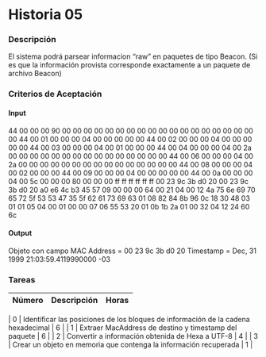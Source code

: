 # Historia 05

### Descripción

El sistema podrá parsear informacion “raw” en paquetes de tipo Beacon. (Si es que la información provista corresponde exactamente a un paquete de archivo Beacon)


### Criterios de Aceptación

#### Input
 
44 00 00 00 90 00 00 00 00 00 00 00 00 00 00 00
00 00 00 00 00 00 00 00 44 00 01 00 00 00 04 00
00 00 00 00 44 00 02 00 00 00 04 00 00 00 00 00
44 00 03 00 00 00 04 00 01 00 00 00 44 00 04 00
00 00 04 00 2a 00 00 00 00 00 00 00 00 00 00 00
00 00 00 00 44 00 06 00 00 00 04 00 2a 00 00 00
00 00 00 00 00 00 00 00 00 00 00 00 44 00 08 00
00 00 04 00 02 00 00 00 44 00 09 00 00 00 04 00
00 00 00 00 44 00 0a 00 00 00 04 00 5c 00 00 00
80 00 00 00 ff ff ff ff ff ff 00 23 9c 3b d0 20
00 23 9c 3b d0 20 a0 e6 4c b3 45 57 09 00 00 00
64 00 21 04 00 12 4a 75 6e 69 70 65 72 5f 53 53
47 35 5f 62 61 73 69 63 01 08 82 84 8b 96 0c 18
30 48 03 01 01 05 04 00 01 00 00 07 06 55 53 20
01 0b 1b 2a 01 00 32 04 12 24 60 6c

#### Output

Objeto con campo MAC Address = 00 23 9c 3b d0 20
		 Timestamp = Dec, 31 1999 21:03:59.4119990000 -03
### Tareas

| Número | Descripción | Horas | 
| ------ | ------ | :------: |

| 0 | Identificar las posiciones de los bloques de información de la cadena hexadecimal | 6 |
| 1 | Extraer MacAddress de destino y timestamp  del paquete | 6 |
| 2 | Convertir a información obtenida de Hexa a UTF-8 | 4 |
| 3 | Crear un objeto en memoria que contenga la información recuperada | 1 | 
 
